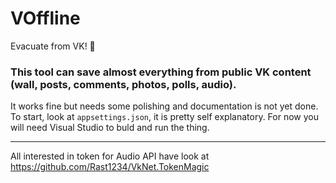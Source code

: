 # VOffline
Evacuate from VK! 🚚

### This tool can save almost everything from public VK content (wall, posts, comments, photos, polls, **audio**).


It works fine but needs some polishing and documentation is not yet done.
To start, look at `appsettings.json`, it is pretty self explanatory. For now you will need Visual Studio to buld and run the thing.

___
All interested in token for Audio API have look at https://github.com/Rast1234/VkNet.TokenMagic
